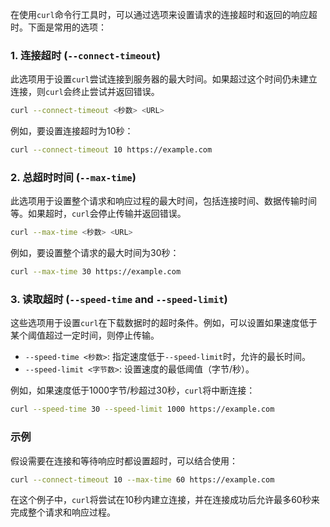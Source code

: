 在使用`curl`命令行工具时，可以通过选项来设置请求的连接超时和返回的响应超时。下面是常用的选项：

### 1. **连接超时 (`--connect-timeout`)**
此选项用于设置`curl`尝试连接到服务器的最大时间。如果超过这个时间仍未建立连接，则`curl`会终止尝试并返回错误。

```bash
curl --connect-timeout <秒数> <URL>
```

例如，要设置连接超时为10秒：

```bash
curl --connect-timeout 10 https://example.com
```

### 2. **总超时时间 (`--max-time`)**
此选项用于设置整个请求和响应过程的最大时间，包括连接时间、数据传输时间等。如果超时，`curl`会停止传输并返回错误。

```bash
curl --max-time <秒数> <URL>
```

例如，要设置整个请求的最大时间为30秒：

```bash
curl --max-time 30 https://example.com
```

### 3. **读取超时 (`--speed-time` and `--speed-limit`)**
这些选项用于设置`curl`在下载数据时的超时条件。例如，可以设置如果速度低于某个阈值超过一定时间，则停止传输。

- `--speed-time <秒数>`: 指定速度低于`--speed-limit`时，允许的最长时间。
- `--speed-limit <字节数>`: 设置速度的最低阈值（字节/秒）。

例如，如果速度低于1000字节/秒超过30秒，`curl`将中断连接：

```bash
curl --speed-time 30 --speed-limit 1000 https://example.com
```

### 示例
假设需要在连接和等待响应时都设置超时，可以结合使用：

```bash
curl --connect-timeout 10 --max-time 60 https://example.com
```

在这个例子中，`curl`将尝试在10秒内建立连接，并在连接成功后允许最多60秒来完成整个请求和响应过程。

